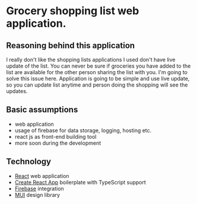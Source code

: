 # Grocery shopping list web application.

## Reasoning behind this application

I really don't like the shopping lists applications I used don't have live update of the list. You can never be sure if groceries you have added to the list are available for the other person sharing the list with you. I'm going to solve this issue here. Application is going to be simple and use live update, so you can update list anytime and person doing the shopping will see the updates.

## Basic assumptions

- web application
- usage of firebase for data storage, logging, hosting etc.
- react js as front-end building tool
- more soon during the development

## Technology

- [React](https://pl.reactjs.org/) web application
- [Create React App](https://create-react-app.dev/) boilerplate with TypeScript support
- [Firebase](https://firebase.google.com/) integration
- [MUI](https://mui.com/) design library